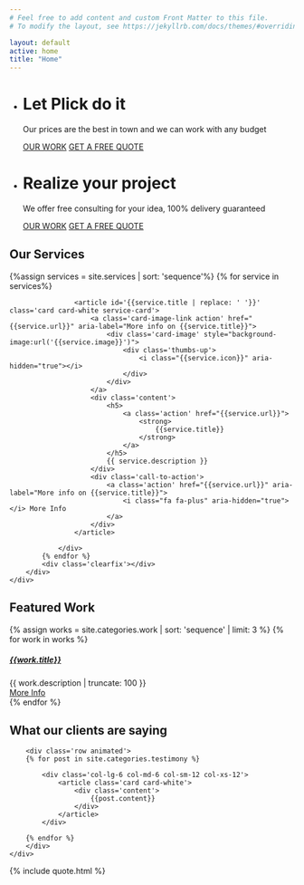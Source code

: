 ```yaml
---
# Feel free to add content and custom Front Matter to this file.
# To modify the layout, see https://jekyllrb.com/docs/themes/#overriding-theme-defaults

layout: default
active: home
title: "Home"
---
```


<div class='slider-row'>
	<ul id='home-slider' class='bxslider'>
		<li style="background:url('{{"/images/1.jpg" prepend: site.baseurl}}');background-size:cover;">
            <div class='container'>
                <div class='row'>
                    <div class='col-lg-6 col-md-6 col-sm-12 col-xs-12 col-lg-offset-6 col-md-offset-6'>
                        <div class='slogan-holder'>                            
                            <div class='slogan-text'>
                                <h1>
                                    Let Plick do it
                                </h1>
                                <div class="form-group">
                                    <p>
                                        Our prices are the best in town and we can work with any budget
                                    </p>									
                                </div>
                            </div>                            
                            <div class='form-group'>
                                <a href="{{ site.baseurl }}/work.html" class='btn btn-primary-transparent btn-lg' tabindex="-1">OUR WORK</a>
                                <a href="{{ site.baseurl}}/contact.html" class='btn btn-quote btn-lg' tabindex="-1">
                                    GET A FREE QUOTE
                                    <i class="fa fa-long-arrow-right" aria-hidden="true"></i>
                                </a>
                            </div>                            
                        </div>
                    </div>
                </div>
            </div>			
		</li>
		<li style="background:url('{{"/images/2.jpg" prepend: site.baseurl}}');background-size:cover;">			
            <div class='container'>
                <div class='row'>
                    <div class='col-lg-6 col-md-6 col-sm-12 col-xs-12 col-lg-offset-6 col-md-offset-6'>
                        <div class='slogan-holder'>
                            <h1>
                                Realize your project
                            </h1>
                            <div class='form-group'>
                                <p>
                                    We offer free consulting for your idea, 100% delivery guaranteed
                                </p>
                            </div>
                            <div class='form-group'>
                                <a href="{{ site.baseurl }}/work.html" class='btn btn-primary-transparent btn-lg' tabindex="-1">OUR WORK</a>
                                <a href="{{ site.baseurl}}/contact.html" class='btn btn-quote btn-lg' tabindex="-1">
                                    GET A FREE QUOTE
                                    <i class="fa fa-long-arrow-right" aria-hidden="true"></i>
                                </a>
                            </div>
                        </div>
                    </div>
                </div>	
            </div>
		</li>
	</ul>
</div>

<section class='stripe-row default-row'>
	<div class='container'>
		<div class='row'>
			<div class='col-xs-12'>
				<h2 class='title'>
					Our Services
				</h2>
			</div>
		</div>
        <div class='row'>       
            {%assign services = site.services | sort: 'sequence'%}
            {% for service in services%}                
                <div class='col-lg-4 col-md-4 col-sm-6 col-xs-12 animated'>
                    
                    <article id='{{service.title | replace: ' '}}' class='card card-white service-card'>                                          
                        <a class='card-image-link action' href="{{service.url}}" aria-label="More info on {{service.title}}">
                            <div class='card-image' style="background-image:url('{{service.image}}')">
                                <div class='thumbs-up'>
                                    <i class="{{service.icon}}" aria-hidden="true"></i>    
                                </div>
                            </div>
                        </a>                    
                        <div class='content'>
                            <h5>
                                <a class='action' href="{{service.url}}">
                                    <strong>
                                        {{service.title}}
                                    </strong>                                    
                                </a>
                            </h5>
                            {{ service.description }}
                        </div> 
                        <div class='call-to-action'>
                            <a class='action' href="{{service.url}}" aria-label="More info on {{service.title}}">
                                <i class="fa fa-plus" aria-hidden="true"></i> More Info
                            </a>
                        </div>                    
                    </article>
                    
                </div>                
            {% endfor %}			
			<div class='clearfix'></div>
        </div>
	</div>
</section>

<section class='white-row default-row'>
	<div class='container'>
		<div class='row'>
			<div class='col-xs-12'>
				<h2 class='title'>
					Featured Work
				</h2>
			</div>
            {% assign works = site.categories.work | sort: 'sequence' | limit: 3 %}
            {% for work in works %}                
                <div class='col-md-4 col-sm-6 col-xs-12 animated'>
                    <article class='card card-gray'>            
                        <a class="card-image-link action" href="{{ work.url }}" aria-label="More info on {{work.title}}">
                            <div class="card-image" style="background-image:url('{{site.baseurl}}/images/{{work.image}}')">
                            </div>
                        </a>
                        <div class='content'>
                            <h5>
                                <a href='{{ work.url }}' aria-label="More info on {{work.title}}">
                                    <strong> {{work.title}} </strong>
                                </a>
                            </h5>
                            {{ work.description | truncate: 100 }}
                        </div>
                        <div class="call-to-action">
                            <a class='action' href="{{ work.url }}" aria-label="More info on {{work.title}}">
                                <i class="fa fa-plus" aria-hidden="true"></i> More Info
                            </a>
                        </div>            
                    </article>
                </div>                
            {% endfor %}
		</div>
	</div>
</section>

<section class="stripe-row default-row">
	<div class='container'>
		<div class='row'>
			<div class='col-xs-12'>
				<h2 class='title'>
					What our clients are saying
				</h2>
			</div>
		</div>
        <div class='clearfix'></div>
		
		<div class='row animated'>        
		{% for post in site.categories.testimony %}
			
			<div class='col-lg-6 col-md-6 col-sm-12 col-xs-12'>
				<article class='card card-white'>					
                    <div class='content'>
                        {{post.content}}
                    </div>					
				</article>				
			</div>
			
		{% endfor %}
		</div>		
	</div>
</section>

{% include quote.html %}